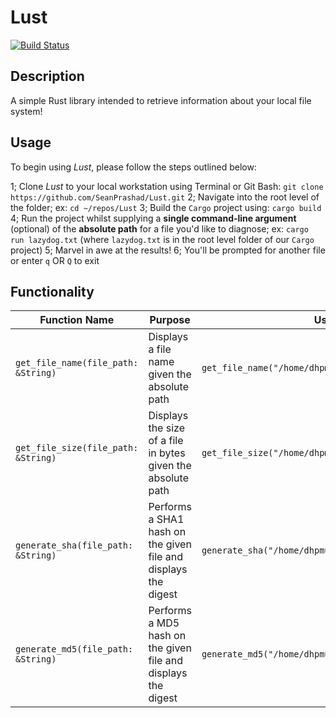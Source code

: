 # Lust

[![Build Status](https://travis-ci.org/SeanPrashad/Lust.svg?branch=master)](https://travis-ci.org/SeanPrashad/Lust)

## Description

A simple Rust library intended to retrieve information about your local file system!

## Usage

To begin using _Lust_, please follow the steps outlined below:

1; Clone _Lust_ to your local workstation using Terminal or Git Bash: `git clone https://github.com/SeanPrashad/Lust.git`
2; Navigate into the root level of the folder; ex: `cd ~/repos/Lust`
3; Build the `Cargo` project using: `cargo build`
4; Run the project whilst supplying a **single command-line argument** (optional) of the **absolute path** for a file you'd like to diagnose; ex: `cargo run lazydog.txt` (where `lazydog.txt` is in the root level folder of our `Cargo` project)
5; Marvel in awe at the results!
6; You'll be prompted for another file or enter `q` OR `Q` to exit

## Functionality

Function Name | Purpose | Usage | Output
-- | - | - | -
`get_file_name(file_path: &String)`  | Displays a file name given the absolute path | `get_file_name("/home/dhpmuh/909SPD/FinalExam.exe")` | `"FinalExam.exe"`
`get_file_size(file_path: &String)`  | Displays the size of a file in bytes given the absolute path | `get_file_size("/home/dhpmuh/909SPD/FinalExam.exe")` | `1337 bytes`
`generate_sha(file_path: &String)` | Performs a SHA1 hash on the given file and displays the digest | `generate_sha("/home/dhpmuh/909SPD/FinalExam.exe")` |  `"2fd4e1c..."`
`generate_md5(file_path: &String)` | Performs a MD5 hash on the given file and displays the digest | `generate_md5("/home/dhpmuh/909SPD/FinalExam.exe")` | `"9e107d9..."`